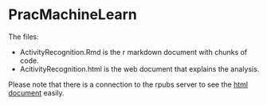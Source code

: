 # PracMachineLearn
The files:

* ActivityRecognition.Rmd is the r markdown document with chunks of code.
* AcitivityRecognition.html is the web document that explains the analysis.

Please note that there is a connection to the rpubs server to see the [html document](http://rpubs.com/sdbecker/actrecog_pracML) easily.

